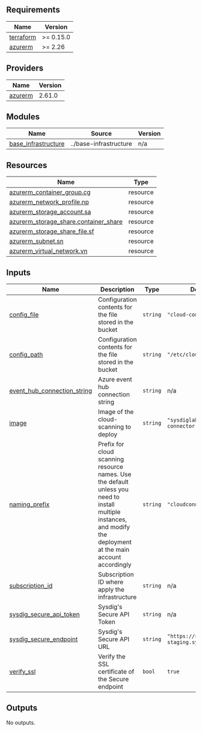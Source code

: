 <!-- BEGINNING OF PRE-COMMIT-TERRAFORM DOCS HOOK -->
## Requirements

| Name | Version |
|------|---------|
| <a name="requirement_terraform"></a> [terraform](#requirement\_terraform) | >= 0.15.0 |
| <a name="requirement_azurerm"></a> [azurerm](#requirement\_azurerm) | >= 2.26 |

## Providers

| Name | Version |
|------|---------|
| <a name="provider_azurerm"></a> [azurerm](#provider\_azurerm) | 2.61.0 |

## Modules

| Name | Source | Version |
|------|--------|---------|
| <a name="module_base_infrastructure"></a> [base\_infrastructure](#module\_base\_infrastructure) | ../base-infrastructure | n/a |

## Resources

| Name | Type |
|------|------|
| [azurerm_container_group.cg](https://registry.terraform.io/providers/hashicorp/azurerm/latest/docs/resources/container_group) | resource |
| [azurerm_network_profile.np](https://registry.terraform.io/providers/hashicorp/azurerm/latest/docs/resources/network_profile) | resource |
| [azurerm_storage_account.sa](https://registry.terraform.io/providers/hashicorp/azurerm/latest/docs/resources/storage_account) | resource |
| [azurerm_storage_share.container_share](https://registry.terraform.io/providers/hashicorp/azurerm/latest/docs/resources/storage_share) | resource |
| [azurerm_storage_share_file.sf](https://registry.terraform.io/providers/hashicorp/azurerm/latest/docs/resources/storage_share_file) | resource |
| [azurerm_subnet.sn](https://registry.terraform.io/providers/hashicorp/azurerm/latest/docs/resources/subnet) | resource |
| [azurerm_virtual_network.vn](https://registry.terraform.io/providers/hashicorp/azurerm/latest/docs/resources/virtual_network) | resource |

## Inputs

| Name | Description | Type | Default | Required |
|------|-------------|------|---------|:--------:|
| <a name="input_config_file"></a> [config\_file](#input\_config\_file) | Configuration contents for the file stored in the bucket | `string` | `"cloud-connector.yml"` | no |
| <a name="input_config_path"></a> [config\_path](#input\_config\_path) | Configuration contents for the file stored in the bucket | `string` | `"/etc/cloudconnector/"` | no |
| <a name="input_event_hub_connection_string"></a> [event\_hub\_connection\_string](#input\_event\_hub\_connection\_string) | Azure event hub connection string | `string` | n/a | yes |
| <a name="input_image"></a> [image](#input\_image) | Image of the cloud-scanning to deploy | `string` | `"sysdiglabs/cloud-connector:latest"` | no |
| <a name="input_naming_prefix"></a> [naming\_prefix](#input\_naming\_prefix) | Prefix for cloud scanning resource names. Use the default unless you need to install multiple instances, and modify the deployment at the main account accordingly | `string` | `"cloudconnector"` | no |
| <a name="input_subscription_id"></a> [subscription\_id](#input\_subscription\_id) | Subscription ID where apply the infrastructure | `string` | n/a | yes |
| <a name="input_sysdig_secure_api_token"></a> [sysdig\_secure\_api\_token](#input\_sysdig\_secure\_api\_token) | Sysdig's Secure API Token | `string` | n/a | yes |
| <a name="input_sysdig_secure_endpoint"></a> [sysdig\_secure\_endpoint](#input\_sysdig\_secure\_endpoint) | Sysdig's Secure API URL | `string` | `"https://secure-staging.sysdig.com/"` | no |
| <a name="input_verify_ssl"></a> [verify\_ssl](#input\_verify\_ssl) | Verify the SSL certificate of the Secure endpoint | `bool` | `true` | no |

## Outputs

No outputs.
<!-- END OF PRE-COMMIT-TERRAFORM DOCS HOOK -->
